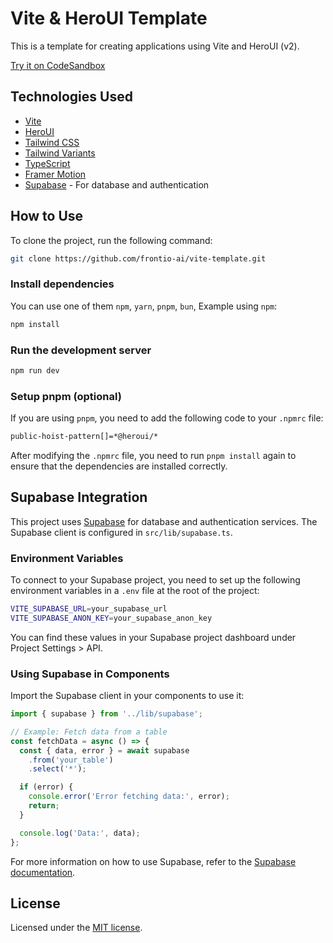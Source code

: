 # Vite & HeroUI Template

This is a template for creating applications using Vite and HeroUI (v2).

[Try it on CodeSandbox](https://githubbox.com/frontio-ai/vite-template)

## Technologies Used

- [Vite](https://vitejs.dev/guide/)
- [HeroUI](https://heroui.com)
- [Tailwind CSS](https://tailwindcss.com)
- [Tailwind Variants](https://tailwind-variants.org)
- [TypeScript](https://www.typescriptlang.org)
- [Framer Motion](https://www.framer.com/motion)
- [Supabase](https://supabase.com) - For database and authentication

## How to Use

To clone the project, run the following command:

```bash
git clone https://github.com/frontio-ai/vite-template.git
```

### Install dependencies

You can use one of them `npm`, `yarn`, `pnpm`, `bun`, Example using `npm`:

```bash
npm install
```

### Run the development server

```bash
npm run dev
```

### Setup pnpm (optional)

If you are using `pnpm`, you need to add the following code to your `.npmrc` file:

```bash
public-hoist-pattern[]=*@heroui/*
```

After modifying the `.npmrc` file, you need to run `pnpm install` again to ensure that the dependencies are installed correctly.

## Supabase Integration

This project uses [Supabase](https://supabase.com) for database and authentication services. The Supabase client is configured in `src/lib/supabase.ts`.

### Environment Variables

To connect to your Supabase project, you need to set up the following environment variables in a `.env` file at the root of the project:

```bash
VITE_SUPABASE_URL=your_supabase_url
VITE_SUPABASE_ANON_KEY=your_supabase_anon_key
```

You can find these values in your Supabase project dashboard under Project Settings > API.

### Using Supabase in Components

Import the Supabase client in your components to use it:

```typescript
import { supabase } from '../lib/supabase';

// Example: Fetch data from a table
const fetchData = async () => {
  const { data, error } = await supabase
    .from('your_table')
    .select('*');

  if (error) {
    console.error('Error fetching data:', error);
    return;
  }

  console.log('Data:', data);
};
```

For more information on how to use Supabase, refer to the [Supabase documentation](https://supabase.com/docs).

## License

Licensed under the [MIT license](https://github.com/frontio-ai/vite-template/blob/main/LICENSE).
